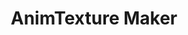---
layout: page
title: AnimTexture Maker
description: A tool that aims to simplify the process of making AnimatedTextures in Godot
image: https://pattlebass.github.io/images/animtxt-maker.webp
show_in_home: true
---